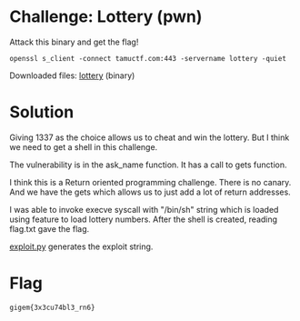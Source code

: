 # Challenge: Lottery (pwn)
Attack this binary and get the flag!
```
openssl s_client -connect tamuctf.com:443 -servername lottery -quiet
```

Downloaded files: [lottery](lottery) (binary)

# Solution
Giving 1337 as the choice allows us to cheat and win the lottery.
But I think we need to get a shell in this challenge.

The vulnerability is in the ask\_name function. It has a call to gets function.

I think this is a Return oriented programming challenge. There is no canary.
And we have the gets which allows us to just add a lot of return addresses.

I was able to invoke execve syscall with "/bin/sh" string which is loaded using
feature to load lottery numbers.
After the shell is created, reading flag.txt gave the flag.

[exploit.py](exploit.py) generates the exploit string.

# Flag
```
gigem{3x3cu74bl3_rn6}
```
